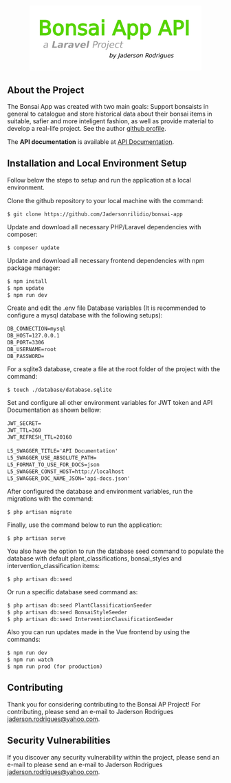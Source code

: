 <p align="center"><a href="https://bonsai-app.herokuapp.com/about" target="_blank"><img src="./public/images/bonsai-app-api-logo.png" width="400"></a></p>


## About the Project

The Bonsai App was created with two main goals: Support bonsaists in general to catalogue and store historical data about their bonsai items in suitable, safier and more inteligent fashion, as well as provide material to develop a real-life project. See the author [github profile](https://github.com/Jadersonrilidio).

The **API documentation** is available at [API Documentation](https://bonsai-app.herokuapp.com/api/documentation).


## Installation and Local Environment Setup

Follow below the steps to setup and run the application at a local environment.

Clone the github repository to your local machine with the command:

    $ git clone https://github.com/Jadersonrilidio/bonsai-app

Update and download all necessary PHP/Laravel dependencies with composer:

    $ composer update

Update and download all necessary frontend dependencies with npm package manager:

    $ npm install
    $ npm update
    $ npm run dev

Create and edit the .env file Database variables (It is recommended to configure a mysql database with the following setups):

    DB_CONNECTION=mysql
    DB_HOST=127.0.0.1
    DB_PORT=3306
    DB_USERNAME=root
    DB_PASSWORD=

For a sqlite3 database, create a file at the root folder of the project with the command:

    $ touch ./database/database.sqlite

Set and configure all other environment variables for JWT token and API Documentation as shown bellow:

    JWT_SECRET=
    JWT_TTL=360
    JWT_REFRESH_TTL=20160

    L5_SWAGGER_TITLE='API Documentation'
    L5_SWAGGER_USE_ABSOLUTE_PATH=
    L5_FORMAT_TO_USE_FOR_DOCS=json
    L5_SWAGGER_CONST_HOST=http://localhost
    L5_SWAGGER_DOC_NAME_JSON='api-docs.json'

After configured the database and environment variables, run the migrations with the command:

    $ php artisan migrate

Finally, use the command below to run the application:

    $ php artisan serve

You also have the option to run the database seed command to populate the database with default plant_classifications, bonsai_styles and intervention_classification items:

    $ php artisan db:seed

Or run a specific database seed command as:

    $ php artisan db:seed PlantClassificationSeeder
    $ php artisan db:seed BonsaiStyleSeeder
    $ php artisan db:seed InterventionClassificationSeeder

Also you can run updates made in the Vue frontend by using the commands:

    $ npm run dev
    $ npm run watch
    $ npm run prod (for production)


## Contributing

Thank you for considering contributing to the Bonsai AP Project! For contributing, please send an e-mail to Jaderson Rodrigues [jaderson.rodrigues@yahoo.com](jaderson.rodrigues@yahoo.com).


## Security Vulnerabilities

If you discover any security vulnerability within the project, please send an e-mail to please send an e-mail to Jaderson Rodrigues [jaderson.rodrigues@yahoo.com](jaderson.rodrigues@yahoo.com).